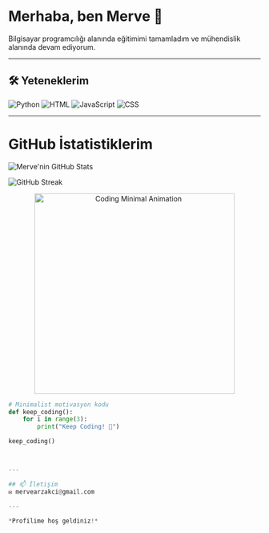 # Merhaba, ben Merve 👋

Bilgisayar programcılığı alanında eğitimimi tamamladım ve mühendislik alanında devam ediyorum.

---

## 🛠️ Yeteneklerim

![Python](https://img.shields.io/badge/Python-3670A0?style=for-the-badge&logo=python&logoColor=ffdd54) 
![HTML](https://img.shields.io/badge/HTML-E34F26?style=for-the-badge&logo=html5&logoColor=white) 
![JavaScript](https://img.shields.io/badge/JavaScript-F7DF1E?style=for-the-badge&logo=javascript&logoColor=black) 
![CSS](https://img.shields.io/badge/CSS-1572B6?style=for-the-badge&logo=css3&logoColor=white)

---
# GitHub İstatistiklerim

![Merve'nin GitHub Stats](https://github-readme-stats.vercel.app/api?username=mervearzakci&show_icons=true&count_private=true&theme=light)

![GitHub Streak](https://github-readme-streak-stats.herokuapp.com/?user=mervearzakci&theme=light)

<p align="center">
  <img src="https://media.giphy.com/media/3o7TKtdJvZow3FM2Fq/giphy.gif" width="400" alt="Coding Minimal Animation" />
</p>

```python
# Minimalist motivasyon kodu
def keep_coding():
    for i in range(3):
        print("Keep Coding! 🚀")

keep_coding() 



---

## 📫 İletişim
✉️ mervearzakci@gmail.com

---

*Profilime hoş geldiniz!*
